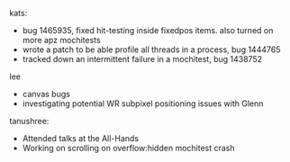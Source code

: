 kats:
* bug 1465935, fixed hit-testing inside fixedpos items. also turned on more apz mochitests
* wrote a patch to be able profile all threads in a process, bug 1444765
* tracked down an intermittent failure in a mochitest, bug 1438752

lee
* canvas bugs
* investigating potential WR subpixel positioning issues with Glenn

tanushree:
* Attended talks at the All-Hands 
* Working on scrolling on overflow:hidden mochitest crash 
